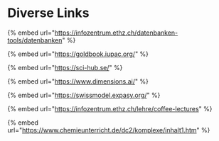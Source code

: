 # Diverse Links

{% embed url="https://infozentrum.ethz.ch/datenbanken-tools/datenbanken" %}

{% embed url="https://goldbook.iupac.org/" %}

{% embed url="https://sci-hub.se/" %}

{% embed url="https://www.dimensions.ai/" %}

{% embed url="https://swissmodel.expasy.org/" %}

{% embed url="https://infozentrum.ethz.ch/lehre/coffee-lectures" %}

{% embed url="https://www.chemieunterricht.de/dc2/komplexe/inhalt1.htm" %}

